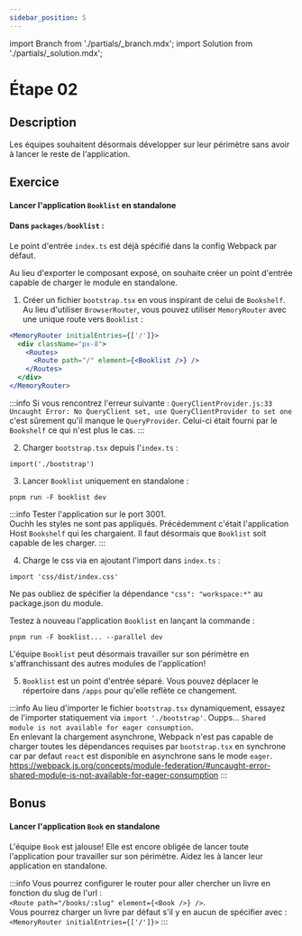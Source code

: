 ```yaml
---
sidebar_position: 5
---
```


import Branch from './partials/\_branch.mdx';
import Solution from './partials/\_solution.mdx';

# Étape 02

<Branch step="02" />

## Description

Les équipes souhaitent désormais développer sur leur périmètre sans avoir à lancer le reste de l'application.

## Exercice

#### Lancer l'application `Booklist` en standalone

#### Dans `packages/booklist` :

Le point d'entrée `index.ts` est déjà spécifié dans la config Webpack par défaut. 

Au lieu d'exporter le composant exposé, on souhaite créer un point d'entrée capable de charger le module en standalone.

1. Créer un fichier `bootstrap.tsx` en vous inspirant de celui de `Bookshelf`. Au lieu d'utiliser `BrowserRouter`, vous pouvez utiliser `MemoryRouter` avec une unique route vers `Booklist` :

```jsx
<MemoryRouter initialEntries={['/']}>
  <div className="px-8">
    <Routes>
      <Route path="/" element={<Booklist />} />
    </Routes>
  </div>
</MemoryRouter>
``` 

:::info
Si vous rencontrez l'erreur suivante : `QueryClientProvider.js:33 Uncaught Error: No QueryClient set, use QueryClientProvider to set one` c'est sûrement qu'il manque le `QueryProvider`. Celui-ci était fourni par le `Bookshelf` ce qui n'est plus le cas.
:::

2. Charger `bootstrap.tsx` depuis l'`index.ts` :

```
import('./bootstrap')
```

3. Lancer `Booklist` uniquement en standalone : 

```
pnpm run -F booklist dev
```

:::info
Tester l'application sur le port 3001.  
Ouchh les styles ne sont pas appliqués.
Précédemment c'était l'application Host `Bookshelf` qui les chargaient. Il faut désormais que `Booklist` soit capable de les charger.
:::


4. Charge le css via en ajoutant l'import dans `index.ts` :
```
import 'css/dist/index.css'
```

Ne pas oubliez de spécifier la dépendance `"css": "workspace:*"` au package.json du module.

Testez à nouveau l'application `Booklist` en lançant la commande :
```
pnpm run -F booklist... --parallel dev
```

 L'équipe `Booklist` peut désormais travailler sur son périmètre en s'affranchissant des autres modules de l'application!

5. `Booklist` est un point d'entrée séparé. Vous pouvez déplacer le répertoire dans `/apps` pour qu'elle reflète ce changement.

:::info
Au lieu d'importer le fichier `bootstrap.tsx` dynamiquement, essayez de l'importer statiquement via `import './bootstrap'`.
Oupps... `Shared module is not available for eager consumption`.  
En enlevant la chargement asynchrone, Webpack n'est pas capable de charger toutes les dépendances requises par `bootstrap.tsx` en synchrone car par defaut `react` est disponible en asynchrone sans le mode `eager`.
https://webpack.js.org/concepts/module-federation/#uncaught-error-shared-module-is-not-available-for-eager-consumption
:::
## Bonus

#### Lancer l'application `Book` en standalone

L'équipe `Book` est jalouse! Elle est encore obligée de lancer toute l'application pour travailler sur son périmètre. Aidez les à lancer leur application en standalone.

:::info
Vous pourrez configurer le router pour aller chercher un livre en fonction du slug de l'url :  
```<Route path="/books/:slug" element={<Book />} />```.  
Vous pourrez charger un livre par défaut s'il y en aucun de spécifier avec :  
```<MemoryRouter initialEntries={['/']}>``` 
:::

<Solution step="02" />
